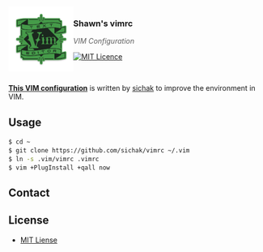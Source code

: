 <img src="https://raw.githubusercontent.com/sichak/dotfiles/master/vim/icon.png?v=3&s=200" align="left" width="128px" height="128px"/>

### **Shawn's vimrc**
> *VIM Configuration*

[![MIT Licence](https://badges.frapsoft.com/os/mit/mit.svg?v=103)](https://opensource.org/licenses/mit-license.php)

<br />

[**This VIM configuration**](https://github.com/sichak/vimrc) is written by [sichak](https://github.com/sichak/) to improve the environment in VIM.


## <a name="usage">Usage

```sh
$ cd ~
$ git clone https://github.com/sichak/vimrc ~/.vim
$ ln -s .vim/vimrc .vimrc
$ vim +PlugInstall +qall now
```

## <a name="contact">Contact


## <a name="license">License

- [MIT Liense](https://github.com/sichak/dofiles/blob/master/LICENSE)
